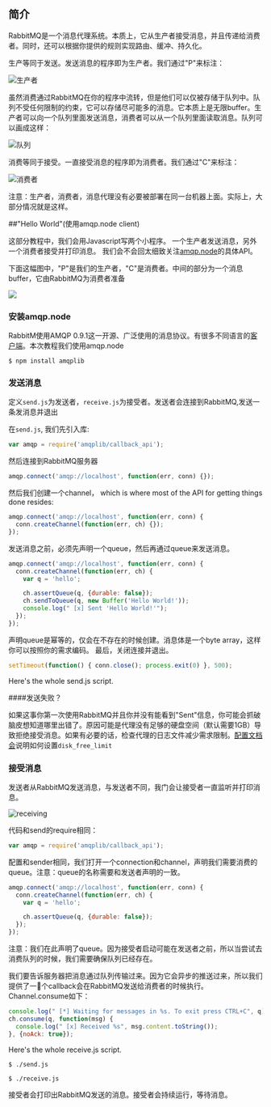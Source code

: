 ## 简介
RabbitMQ是一个消息代理系统。本质上，它从生产者接受消息，并且传递给消费者。同时，还可以根据你提供的规则实现路由、缓冲、持久化。

生产等同于发送。发送消息的程序即为生产者。我们通过"P"来标注：

![生产者](https://www.rabbitmq.com/img/tutorials/producer.png)

虽然消费通过RabbitMQ在你的程序中流转，但是他们可以仅被存储于队列中。队列不受任何限制的约束，它可以存储尽可能多的消息。它本质上是无限buffer。生产者可以向一个队列里面发送消息，消费者可以从一个队列里面读取消息。队列可以画成这样：

![队列](https://www.rabbitmq.com/img/tutorials/queue.png)

消费等同于接受。一直接受消息的程序即为消费者。我们通过"C"来标注：

![消费者](https://www.rabbitmq.com/img/tutorials/consumer.png)

注意：生产者，消费者，消息代理没有必要被部署在同一台机器上面。实际上，大部分情况就是这样。

##"Hello World"(使用amqp.node client)

这部分教程中，我们会用Javascript写两个小程序。
一个生产者发送消息，另外一个消费者接受并打印消息。
我们会不会回太细致关注[amqp.node](http://www.squaremobius.net/amqp.node/)的具体API。

下面这幅图中，"P"是我们的生产者，"C"是消费者。中间的部分为一个消息buffer，它由RabbitMQ为消费者准备

![](https://www.rabbitmq.com/img/tutorials/python-one.png)

### 安装amqp.node

RabbitM使用AMQP 0.9.1这一开源、广泛使用的消息协议。有很多不同语言的[客户端](https://www.rabbitmq.com/devtools.html)。本次教程我们使用amqp.node

```
$ npm install amqplib
```

### 发送消息

定义`send.js`为发送者，`receive.js`为接受者。发送者会连接到RabbitMQ,发送一条发消息并退出

在`send.js`, 我们先引入库:

```javascript
var amqp = require('amqplib/callback_api');
```

然后连接到RabbitMQ服务器

```js
amqp.connect('amqp://localhost', function(err, conn) {});
```

然后我们创建一个channel， which is where most of the API for getting things done resides:

```js
amqp.connect('amqp://localhost', function(err, conn) {
  conn.createChannel(function(err, ch) {});
});
```

发送消息之前，必须先声明一个queue，然后再通过queue来发送消息。

```js
amqp.connect('amqp://localhost', function(err, conn) {
  conn.createChannel(function(err, ch) {
    var q = 'hello';

    ch.assertQueue(q, {durable: false});
    ch.sendToQueue(q, new Buffer('Hello World!'));
    console.log(" [x] Sent 'Hello World!'");
  });
});
```

声明queue是幂等的，仅会在不存在的时候创建。消息体是一个byte array，这样你可以按照你的需求编码。
最后，关闭连接并退出。

```js
setTimeout(function() { conn.close(); process.exit(0) }, 500);
```

Here's the whole send.js script.

####发送失败？

如果这事你第一次使用RabbitMQ并且你并没有能看到"Sent"信息，你可能会抓破脑皮想知道哪里出错了。原因可能是代理没有足够的硬盘空间（默认需要1GB）导致拒绝接受消息。如果有必要的话，检查代理的日志文件减少需求限制。[配置文档会](http://www.rabbitmq.com/configure.html#config-items)说明如何设置`disk_free_limit`

### 接受消息
发送者从RabbitMQ发送消息，与发送者不同，我门会让接受者一直监听并打印消息。

![receiving](https://www.rabbitmq.com/img/tutorials/receiving.png)

代码和send的require相同：

```js
var amqp = require('amqplib/callback_api');
```

配置和sender相同，我们打开一个connection和channel，声明我们需要消费的queue。注意：queue的名称需要和发送者声明的一致。

```js
amqp.connect('amqp://localhost', function(err, conn) {
  conn.createChannel(function(err, ch) {
    var q = 'hello';

    ch.assertQueue(q, {durable: false});
  });
});
```

注意：我们在此声明了queue。因为接受者启动可能在发送者之前，所以当尝试去消费队列的时候，我们需要确保队列已经存在。

我们要告诉服务器把消息通过队列传输过来。因为它会异步的推送过来，所以我们提供了一个callback会在RabbitMQ发送给消费者的时候执行。Channel.consume如下：

```js
console.log(" [*] Waiting for messages in %s. To exit press CTRL+C", q);
ch.consume(q, function(msg) {
  console.log(" [x] Received %s", msg.content.toString());
}, {noAck: true});
```

Here's the whole receive.js script.

```
$ ./send.js
```
```
$ ./receive.js
```

接受者会打印出RabbitMQ发送的消息。接受者会持续运行，等待消息。

